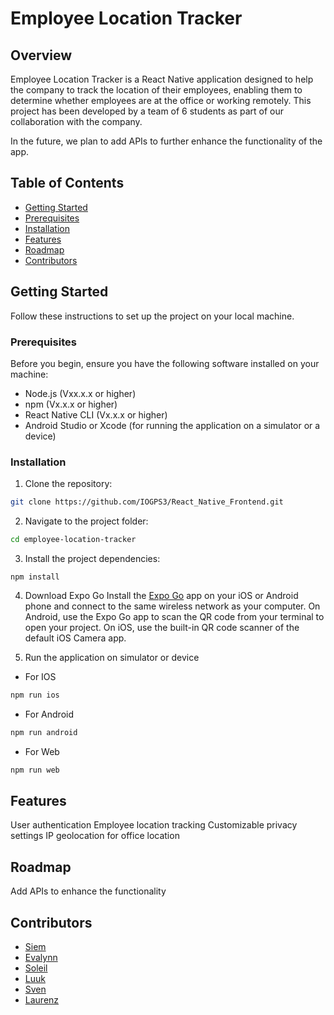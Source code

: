 # Employee Location Tracker

## Overview
Employee Location Tracker is a React Native application designed to help the company to track the location of their employees, enabling them to determine whether employees are at the office or working remotely. This project has been developed by a team of 6 students as part of our collaboration with the company.

In the future, we plan to add APIs to further enhance the functionality of the app.

## Table of Contents

- [Getting Started](#getting-started) 
- [Prerequisites](#prerequisites) 
- [Installation](#installation) 
- [Features](#features) 
- [Roadmap](#roadmap) 
- [Contributors](#contributors)


## Getting Started
Follow these instructions to set up the project on your local machine.

### Prerequisites
Before you begin, ensure you have the following software installed on your machine:

- Node.js (Vxx.x.x or higher)
- npm (Vx.x.x or higher)
- React Native CLI (Vx.x.x or higher)
- Android Studio or Xcode (for running the application on a simulator or a device)


### Installation

1. Clone the repository:
``` bash
git clone https://github.com/IOGPS3/React_Native_Frontend.git
```

2. Navigate to the project folder:
```bash
cd employee-location-tracker
```

3. Install the project dependencies:
```
npm install
```

4. Download Expo Go
Install the [Expo Go](https://expo.dev/client) app on your iOS or Android phone and connect to the same wireless network as your computer. On Android, use the Expo Go app to scan the QR code from your terminal to open your project. On iOS, use the built-in QR code scanner of the default iOS Camera app.

5. Run the application on simulator or device
- For IOS 
```bash
npm run ios
```

- For Android
```bash
npm run android
```

- For Web
```bash
npm run web
```

## Features
User authentication
Employee location tracking
Customizable privacy settings
IP geolocation for office location


## Roadmap
Add APIs to enhance the functionality


## Contributors
- [Siem](https://github.com/siem125)
- [Evalynn](https://github.com/EvalynnLuna)
- [Soleil](https://github.com/Soleil92)
- [Luuk](https://github.com/MrTheRat)
- [Sven](https://github.com/SvenSimons468761)
- [Laurenz](https://github.com/LaurenzPoll)
